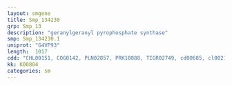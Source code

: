 ```yaml
---
layout: smgene
title: Smp_134230
grp: Smp_13
description: "geranylgeranyl pyrophosphate synthase"
smp: Smp_134230.1
uniprot: "G4VP93"
length:  1017
cdd: "CHL00151, COG0142, PLN02857, PRK10888, TIGR02749, cd00685, cl00210, pfam00348"
kk: K00804
categories: sm
---
```

